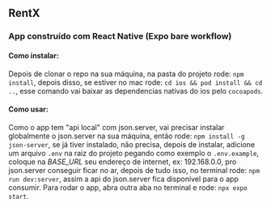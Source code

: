 ## RentX

### App construído com React Native (Expo bare workflow)

#### Como instalar:
Depois de clonar o repo na sua máquina, na pasta do projeto rode: `npm install`, depois disso, se estiver no mac rode: `cd ios && pod install && cd ..`, esse comando vai baixar as dependencias nativas do ios pelo `cocoapods`.

#### Como usar: 
Como o app tem "api local" com json.server, vai precisar instalar globalmente o json.server na sua máquina, então rode: `npm install -g json-server`, se já tiver instalado, não precisa, depois de instalar, adicione um arquivo `.env` na raiz do projeto pegando como exemplo o `.env.example`, coloque na *BASE_URL* seu endereço de internet, ex: 192.168.0.0, pro json.server conseguir ficar no ar, depois de tudo isso, no terminal rode: `npm run dev:server`, assim a api do json.server fica disponível para o app consumir. Para rodar o app, abra outra aba no terminal e rode: `npx expo start`.